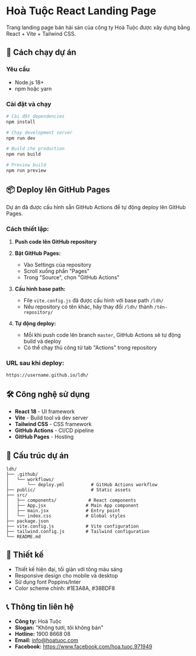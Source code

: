 # Hoà Tuộc React Landing Page

Trang landing page bán hải sản của công ty Hoà Tuộc được xây dựng bằng React + Vite + Tailwind CSS.

## 🚀 Cách chạy dự án

### Yêu cầu
- Node.js 18+ 
- npm hoặc yarn

### Cài đặt và chạy
```bash
# Cài đặt dependencies
npm install

# Chạy development server
npm run dev

# Build cho production
npm run build

# Preview build
npm run preview
```

## 📦 Deploy lên GitHub Pages

Dự án đã được cấu hình sẵn GitHub Actions để tự động deploy lên GitHub Pages.

### Cách thiết lập:

1. **Push code lên GitHub repository**

2. **Bật GitHub Pages:**
   - Vào Settings của repository
   - Scroll xuống phần "Pages" 
   - Trong "Source", chọn "GitHub Actions"

3. **Cấu hình base path:**
   - File `vite.config.js` đã được cấu hình với base path `/ldh/`
   - Nếu repository có tên khác, hãy thay đổi `/ldh/` thành `/tên-repository/`

4. **Tự động deploy:**
   - Mỗi khi push code lên branch `master`, GitHub Actions sẽ tự động build và deploy
   - Có thể chạy thủ công từ tab "Actions" trong repository

### URL sau khi deploy:
```
https://username.github.io/ldh/
```

## 🛠️ Công nghệ sử dụng

- **React 18** - UI framework
- **Vite** - Build tool và dev server
- **Tailwind CSS** - CSS framework
- **GitHub Actions** - CI/CD pipeline
- **GitHub Pages** - Hosting

## 📁 Cấu trúc dự án

```
ldh/
├── .github/
│   └── workflows/
│       └── deploy.yml          # GitHub Actions workflow
├── public/                     # Static assets
├── src/
│   ├── components/            # React components
│   ├── App.jsx               # Main App component
│   ├── main.jsx              # Entry point
│   └── index.css             # Global styles
├── package.json
├── vite.config.js            # Vite configuration
├── tailwind.config.js        # Tailwind configuration
└── README.md
```

## 🎨 Thiết kế

- Thiết kế hiện đại, tối giản với tông màu sáng
- Responsive design cho mobile và desktop
- Sử dụng font Poppins/Inter
- Color scheme chính: #1E3A8A, #38BDF8

## 📞 Thông tin liên hệ

- **Công ty:** Hoà Tuộc
- **Slogan:** "Không tươi, tôi không bán"
- **Hotline:** 1900 8668 08
- **Email:** info@hoatuoc.com
- **Facebook:** https://www.facebook.com/hoa.tuoc.971949

